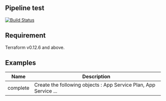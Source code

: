 Pipeline test
-----
[![Build Status](https://dev.azure.com/jamesdld23/vpc_lab/_apis/build/status/Terraform%20module%20Az-AppService?branchName=master)](https://dev.azure.com/jamesdld23/vpc_lab/_build/latest?definitionId=16&branchName=master)

Requirement
-----
Terraform v0.12.6 and above. 

Examples
-----

| Name | Description |
|------|-------------|
| complete | Create the following objects : App Service Plan, App Service ... |